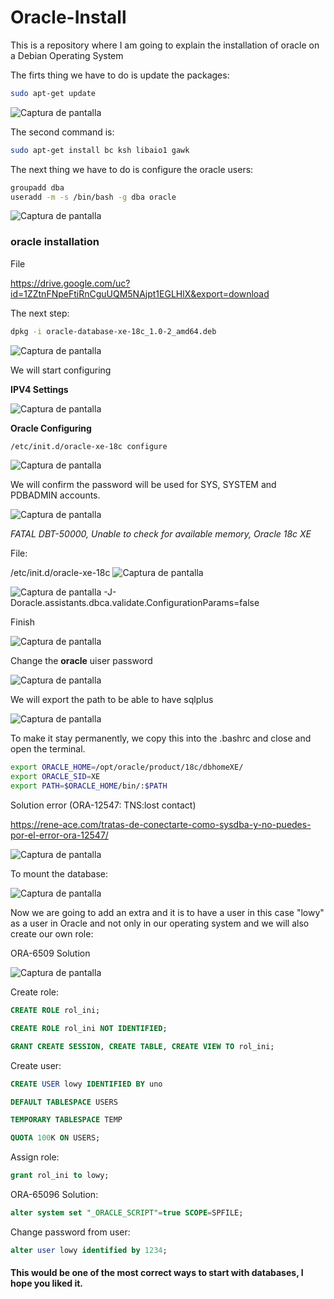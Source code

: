 # Oracle-Install
This is a repository where I am going to explain the installation of oracle on a Debian Operating System

The firts thing we have to do is update the packages:

``` bash
sudo apt-get update
```
![Captura de pantalla](https://raw.githubusercontent.com/Lowyy12/Oracle-Install/main/fotos/Screenshot_20231102_134917.png)

The second command is: 
``` bash
sudo apt-get install bc ksh libaio1 gawk
```

The next thing we have to do is configure the oracle users:

```bash
groupadd dba
useradd -m -s /bin/bash -g dba oracle
```

![Captura de pantalla](https://raw.githubusercontent.com/Lowyy12/Oracle-Install/main/fotos/Screenshot_20231102_135136.png)

### oracle installation

File

https://drive.google.com/uc?id=1ZZtnFNpeFtiRnCguUQM5NAjpt1EGLHlX&export=download

The next step:

```bash
dpkg -i oracle-database-xe-18c_1.0-2_amd64.deb
```

![Captura de pantalla](https://raw.githubusercontent.com/Lowyy12/Oracle-Install/main/fotos/Screenshot_20231102_141919.png)

We will start configuring

__IPV4 Settings__

![Captura de pantalla](https://raw.githubusercontent.com/Lowyy12/Oracle-Install/main/fotos/Screenshot_20231102_142144.png)

**Oracle Configuring**

```bash
/etc/init.d/oracle-xe-18c configure
```

![Captura de pantalla](https://raw.githubusercontent.com/Lowyy12/Oracle-Install/main/fotos/Screenshot_20231102_143021.png)

We will confirm the password will be used for SYS, SYSTEM and PDBADMIN accounts.

![Captura de pantalla](https://raw.githubusercontent.com/Lowyy12/Oracle-Install/main/fotos/Screenshot_20231102_144752.png)

_FATAL DBT-50000, Unable to check for available memory, Oracle 18c XE_

File:

/etc/init.d/oracle-xe-18c
![Captura de pantalla](https://raw.githubusercontent.com/Lowyy12/Oracle-Install/main/fotos/Screenshot_20231102_145023.png)

![Captura de pantalla](https://raw.githubusercontent.com/Lowyy12/Oracle-Install/main/fotos/Screenshot_20231102_145109.png)
-J-Doracle.assistants.dbca.validate.ConfigurationParams=false

Finish

![Captura de pantalla](https://raw.githubusercontent.com/Lowyy12/Oracle-Install/main/fotos/Screenshot_20231102_145407.png)

Change the **oracle** uiser password

![Captura de pantalla](https://raw.githubusercontent.com/Lowyy12/Oracle-Install/main/fotos/Screenshot_20231102_145611.png)

We will export the path to be able to have sqlplus

![Captura de pantalla](https://raw.githubusercontent.com/Lowyy12/Oracle-Install/main/fotos/Screenshot_20231102_145936.png)

To make it stay permanently, we copy this into the .bashrc and close and open the terminal.

``` bash
export ORACLE_HOME=/opt/oracle/product/18c/dbhomeXE/  
export ORACLE_SID=XE  
export PATH=$ORACLE_HOME/bin/:$PATH
```

Solution error (ORA-12547: TNS:lost contact) 

https://rene-ace.com/tratas-de-conectarte-como-sysdba-y-no-puedes-por-el-error-ora-12547/

![Captura de pantalla](https://raw.githubusercontent.com/Lowyy12/Oracle-Install/main/fotos/Screenshot_20231102_235801.png)


To mount the database:

![Captura de pantalla](https://raw.githubusercontent.com/Lowyy12/Oracle-Install/main/fotos/Screenshot_20231103_003922.png)

Now we are going to add an extra and it is to have a user in this case "lowy" as a user in Oracle and not only in our operating system and we will also create our own role:


ORA-6509 Solution

![Captura de pantalla](https://raw.githubusercontent.com/Lowyy12/Oracle-Install/main/fotos/Screenshot_20231103_005024.png)

Create role:

```sql
CREATE ROLE rol_ini;

CREATE ROLE rol_ini NOT IDENTIFIED;

GRANT CREATE SESSION, CREATE TABLE, CREATE VIEW TO rol_ini;
```

Create user:

```sql
CREATE USER lowy IDENTIFIED BY uno

DEFAULT TABLESPACE USERS

TEMPORARY TABLESPACE TEMP

QUOTA 100K ON USERS;
```

Assign role:

```sql
grant rol_ini to lowy;
```

ORA-65096 Solution:

```sql
alter system set "_ORACLE_SCRIPT"=true SCOPE=SPFILE;
```


Change password from user:

```sql
alter user lowy identified by 1234;
```

#### This would be one of the most correct ways to start with databases, I hope you liked it.

